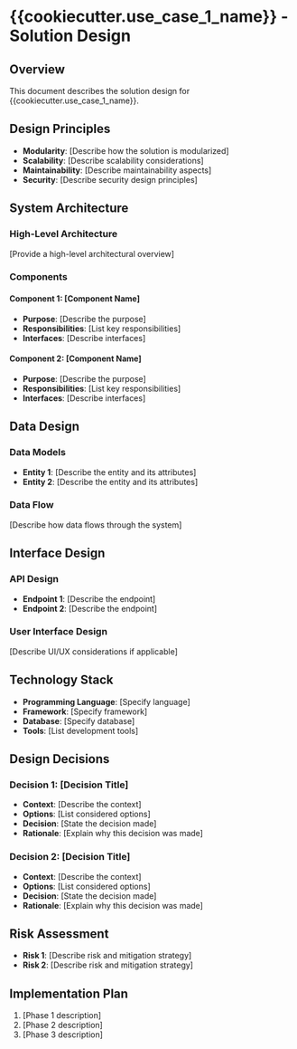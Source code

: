 # {{cookiecutter.use_case_1_name}} - Solution Design

## Overview
This document describes the solution design for {{cookiecutter.use_case_1_name}}.

## Design Principles
- **Modularity**: [Describe how the solution is modularized]
- **Scalability**: [Describe scalability considerations]
- **Maintainability**: [Describe maintainability aspects]
- **Security**: [Describe security design principles]

## System Architecture

### High-Level Architecture
[Provide a high-level architectural overview]

### Components
#### Component 1: [Component Name]
- **Purpose**: [Describe the purpose]
- **Responsibilities**: [List key responsibilities]
- **Interfaces**: [Describe interfaces]

#### Component 2: [Component Name]
- **Purpose**: [Describe the purpose]
- **Responsibilities**: [List key responsibilities]
- **Interfaces**: [Describe interfaces]

## Data Design

### Data Models
- **Entity 1**: [Describe the entity and its attributes]
- **Entity 2**: [Describe the entity and its attributes]

### Data Flow
[Describe how data flows through the system]

## Interface Design

### API Design
- **Endpoint 1**: [Describe the endpoint]
- **Endpoint 2**: [Describe the endpoint]

### User Interface Design
[Describe UI/UX considerations if applicable]

## Technology Stack
- **Programming Language**: [Specify language]
- **Framework**: [Specify framework]
- **Database**: [Specify database]
- **Tools**: [List development tools]

## Design Decisions

### Decision 1: [Decision Title]
- **Context**: [Describe the context]
- **Options**: [List considered options]
- **Decision**: [State the decision made]
- **Rationale**: [Explain why this decision was made]

### Decision 2: [Decision Title]
- **Context**: [Describe the context]
- **Options**: [List considered options]
- **Decision**: [State the decision made]
- **Rationale**: [Explain why this decision was made]

## Risk Assessment
- **Risk 1**: [Describe risk and mitigation strategy]
- **Risk 2**: [Describe risk and mitigation strategy]

## Implementation Plan
1. [Phase 1 description]
2. [Phase 2 description]
3. [Phase 3 description]